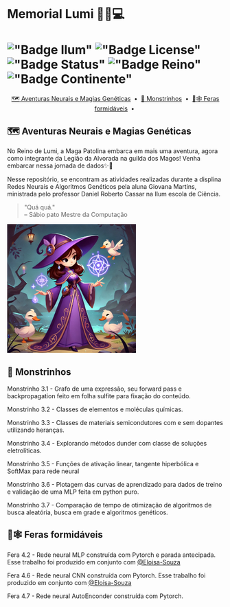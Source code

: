 # Memorial Lumi 🔮🦆💻

# !["Badge Ilum"](https://img.shields.io/badge/Ilum%20-%20purple) !["Badge License"](https://img.shields.io/badge/License%20-%20MIT%20-%20green) !["Badge Status"](https://img.shields.io/badge/Status-Em_constru%C3%A7%C3%A3o-yellow) !["Badge Reino"](https://img.shields.io/badge/Reino-Lumi-violet) !["Badge Continente"](https://img.shields.io/badge/Continente-Senepem-red) 

<p align="center">
  <a href="[#🗺️ Aventuras Neurais e Magias Genéticas]">🗺️ Aventuras Neurais e Magias Genéticas</a> &nbsp;&bull;&nbsp;
  <a href="[#👻 Monstrinhos]">👻 Monstrinhos</a> &nbsp;&bull;&nbsp;
  <a href="[#🐙🕸️ Feras formidáveis]">🐙🕸️ Feras formidáveis</a> &nbsp;&bull;&nbsp;
</p>

## 🗺️ Aventuras Neurais e Magias Genéticas
No Reino de Lumi, a Maga Patolina embarca em mais uma aventura, agora como integrante da Legião da Alvorada na guilda dos Magos! Venha embarcar nessa jornada de dados✨🦢

Nesse repositório, se encontram as atividades realizadas durante a displina Redes Neurais e Algoritmos Genéticos pela aluna Giovana Martins, ministrada pelo professor Daniel Roberto Cassar na Ilum escola de Ciência.

> "Quá quá."  
> – Sábio pato Mestre da Computação

<img src="Maga patolina.jpg" width="300">

## 👻 Monstrinhos

Monstrinho 3.1 - Grafo de uma expressão, seu forward pass e backpropagation feito em folha sulfite para fixação do conteúdo.

Monstrinho 3.2 - Classes de elementos e moléculas químicas. 

Monstrinho 3.3 - Classes de materiais semicondutores com e sem dopantes utilizando heranças.

Monstrinho 3.4 - Explorando métodos dunder com classe de soluções eletrolíticas. 

Monstrinho 3.5 - Funções de ativação linear, tangente hiperbólica e SoftMax para rede neural

Monstrinho 3.6 - Plotagem das curvas de aprendizado para dados de treino e validação de uma MLP feita em python puro.

Monstrinho 3.7 - Comparação de tempo de otimização de algoritmos de busca aleatória, busca em grade e algoritmos genéticos.

## 🐙🕸️ Feras formidáveis 

Fera 4.2 - Rede neural MLP construída com Pytorch e parada antecipada. 
Esse trabalho foi produzido em conjunto com  [@Eloisa-Souza](https://github.com/Eloisa-Souza)

Fera 4.6 - Rede neural CNN construída com Pytorch. 
Esse trabalho foi produzido em conjunto com  [@Eloisa-Souza](https://github.com/Eloisa-Souza)

Fera 4.7 - Rede neural AutoEnconder construída com Pytorch. 
